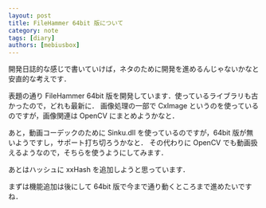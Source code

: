 ```yaml
---
layout: post
title: FileHammer 64bit 版について
category: note
tags: [diary]
authors: [mebiusbox]
---
```


開発日誌的な感じで書いていけば，ネタのために開発を進めるんじゃないかなと安直的な考えです．

<!-- truncate -->

表題の通り FileHammer 64bit 版を開発しています．使っているライブラリも古かったので，どれも最新に．
画像処理の一部で CxImage というのを使っているのですが，画像関連は OpenCV にまとめようかなと．

あと，動画コーデックのために Sinku.dll を使っているのですが，64bit 版が無いようですし，サポート打ち切ろうかなと．
その代わりに OpenCV でも動画扱えるようなので，そちらを使うようにしてみます．

あとはハッシュに xxHash を追加しようと思っています．

まずは機能追加は後にして 64bit 版で今まで通り動くところまで進めたいですね．
